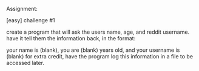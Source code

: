 Assignment:

[easy] challenge #1

create a program that will ask the users name, age, and reddit username. have it tell them the information back, in the format:

your name is (blank), you are (blank) years old, and your username is (blank)
for extra credit, have the program log this information in a file to be accessed later.